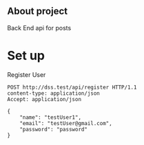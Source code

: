 

## About project
Back End api for posts

# Set up
Register User
```
POST http://dss.test/api/register HTTP/1.1
content-type: application/json
Accept: application/json

{
    "name": "testUser1",
    "email": "testUser@gmail.com",
    "password": "password"
}
```
